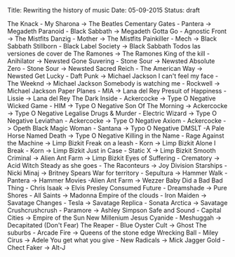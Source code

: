 Title: Rewriting the history of music 
Date: 05-09-2015
Status: draft


The Knack - My Sharona -> The Beatles
Cementary Gates - Pantera -> Megadeth
Paranoid - Black Sabbath -> Megadeth
Gotta Go - Agnostic Front -> The Mistfits
Danzig - Mother -> The Mistfits
Painkiller - Mech -> Black Sabbath
Stillborn - Black Label Society -> Black Sabbath
Todos las versiones de cover de The Ramones -> The Ramones
King of the kill - Anihilator -> Newsted
Gone Suvering - Stone Sour -> Newsted
Absolute Zero - Stone Sour -> Newsted
Sacred Reich - The American Way -> Newsted
Get Lucky - Daft Punk -> Michael Jackson
I can't feel my face - The Weeknd -> Michael Jackson
Somebody is watching me - Rockwell -> Michael Jackson
Paper Planes - MIA -> Lana del Rey
Presuit of Happiness - Lissie -> Lana del Rey
The Dark Inside - Ackercocke -> Type O Negative
Wicked Game - HIM -> Type O Negative
Son Of The Morning -> Ackercocke -> Type O Negative
Legalise Drugs & Murder - Electric Wizard -> Type O Negative
Leviathan - Ackercocke -> Type O Negative
Axiom - Ackercocke -> Opeth
Black Magic Woman - Santana -> Typo O Negative
DMSLT -A Pale Horse Named Death -> Type O Negative 
Killing in the Name - Rage Against the Machine -> Limp Bizkit
Freak on a leash - Korn -> Limp Bizkit
Alone I Break - Korn -> Limp Bizkit
Just in Case - Static X -> Limp Bizkit
Smooth Criminal -> Alien Ant Farm -> Limp Bizkit
Eyes of Suffering - Crematory -> Acid Witch
Steady as she goes - The Raconteurs -> Joy Division 
Starships - Nicki Minaj -> Britney Spears
War for territory - Sepultura -> Hammer
Walk - Pantera -> Hammer
Movies -Alien Ant Farm -> Wezzer 
Baby Did a Bad Bad Thing - Chris Isaak  -> Elvis Presley
Consumed Future - Dreamshade -> 
Pure Shores - All Saints -> Madonna
Empire of the clouds - Iron Maiden -> Savatage
Changes - Tesla -> Savatage
Replica - Sonata Arctica -> Savatage
Crushcrushcrush - Paramore -> Ashley Simpson
Safe and Sound - Capital Cities -> Empire of the Sun
New Millenium Jesus Cyanide - Meshuggah -> Decapitated
(Don't Fear) The Reaper - Blue Oyster Cult -> Ghost
The suburbs - Arcade Fire -> Queens of the stone edge
Wrecking Ball - Miley Cirus -> Adele
You get what you give - New Radicals -> Mick Jagger
Gold - Chect Faker -> Alt-J
